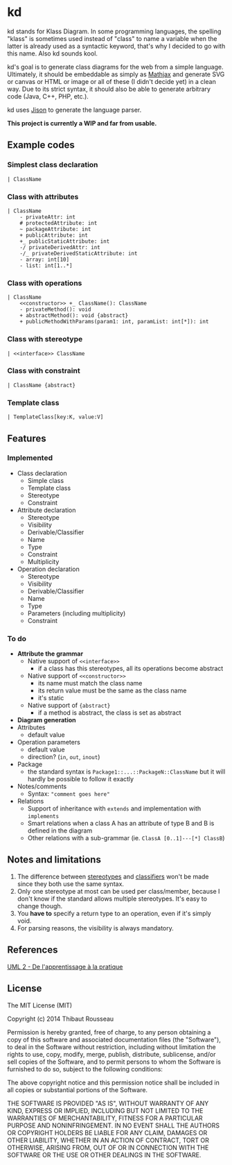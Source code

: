 # kd
kd stands for Klass Diagram. In some programming languages, the spelling "klass" is sometimes used instead of "class" to name a variable when the latter is already used as a syntactic keyword, that's why I decided to go with this name. Also kd sounds kool.

kd's goal is to generate class diagrams for the web from a simple language. Ultimately, it should be embeddable as simply as [Mathjax](http://www.mathjax.org/) and generate SVG or canvas or HTML or image or all of these (I didn't decide yet) in a clean way. Due to its strict syntax, it should also be able to generate arbitrary code (Java, C++, PHP, etc.).

kd uses [Jison](http://zaach.github.io/jison/) to generate the language parser.

**This project is currently a WIP and far from usable.**

## Example codes
### Simplest class declaration
    | ClassName

### Class with attributes
    | ClassName
        - privateAttr: int
        # protectedAttribute: int
        ~ packageAttribute: int
        + publicAttribute: int
        +_ publicStaticAttribute: int
        -/ privateDerivedAttr: int
        -/_ privateDerivedStaticAttribute: int
        - array: int[10]
        - list: int[1..*]

### Class with operations
    | ClassName
        <<constructor>> +_ ClassName(): ClassName
        - privateMethod(): void
        + abstractMethod(): void {abstract}
        + publicMethodWithParams(param1: int, paramList: int[*]): int

### Class with stereotype
    | <<interface>> ClassName

### Class with constraint
    | ClassName {abstract}

### Template class
    | TemplateClass[key:K, value:V]

## Features
### Implemented
* Class declaration
    - Simple class
    - Template class
    - Stereotype
    - Constraint
* Attribute declaration
    - Stereotype
    - Visibility
    - Derivable/Classifier
    - Name
    - Type
    - Constraint
    - Multiplicity
* Operation declaration
    - Stereotype
    - Visibility
    - Derivable/Classifier
    - Name
    - Type
    - Parameters (including multiplicity)
    - Constraint

### To do
* **Attribute the grammar**
    - Native support of `<<interface>>`
        + if a class has this stereotypes, all its operations become abstract
    - Native support of `<<constructor>>`
        + its name must match the class name
        + its return value must be the same as the class name
        + it's static
    - Native support of `{abstract}`
        + if a method is abstract, the class is set as abstract
* **Diagram generation**
* Attributes
    - default value
* Operation parameters
    - default value
    - direction? (`in`, `out`, `inout`)
* Package
    - the standard syntax is `Package1::...::PackageN::ClassName` but it will hardly be possible to follow it exactly
* Notes/comments
    - Syntax: `"comment goes here"`
* Relations
    - Support of inheritance with `extends` and implementation with `implements`
    - Smart relations when a class A has an attribute of type B and B is defined in the diagram
    - Other relations with a sub-grammar (ie. `ClassA [0..1]---[*] ClassB`)

## Notes and limitations
1. The difference between [stereotypes](http://en.wikipedia.org/wiki/Stereotype_%28UML%29) and [classifiers](http://en.wikipedia.org/wiki/Classifier_%28UML%29) won't be made since they both use the same syntax.
2. Only one stereotype at most can be used per class/member, because I don't know if the standard allows multiple stereotypes. It's easy to change though.
3. You **have to** specify a return type to an operation, even if it's simply void.
4. For parsing reasons, the visibility is always mandatory.

## References
[UML 2 - De l'apprentissage à la pratique](http://laurent-audibert.developpez.com/Cours-UML/?page=diagramme-classes)

## License
The MIT License (MIT)

Copyright (c) 2014 Thibaut Rousseau

Permission is hereby granted, free of charge, to any person obtaining a copy
of this software and associated documentation files (the "Software"), to deal
in the Software without restriction, including without limitation the rights
to use, copy, modify, merge, publish, distribute, sublicense, and/or sell
copies of the Software, and to permit persons to whom the Software is
furnished to do so, subject to the following conditions:

The above copyright notice and this permission notice shall be included in
all copies or substantial portions of the Software.

THE SOFTWARE IS PROVIDED "AS IS", WITHOUT WARRANTY OF ANY KIND, EXPRESS OR
IMPLIED, INCLUDING BUT NOT LIMITED TO THE WARRANTIES OF MERCHANTABILITY,
FITNESS FOR A PARTICULAR PURPOSE AND NONINFRINGEMENT. IN NO EVENT SHALL THE
AUTHORS OR COPYRIGHT HOLDERS BE LIABLE FOR ANY CLAIM, DAMAGES OR OTHER
LIABILITY, WHETHER IN AN ACTION OF CONTRACT, TORT OR OTHERWISE, ARISING FROM,
OUT OF OR IN CONNECTION WITH THE SOFTWARE OR THE USE OR OTHER DEALINGS IN
THE SOFTWARE.
